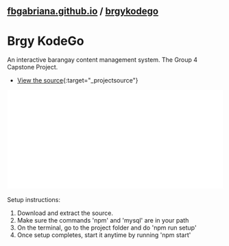 ## [fbgabriana.github.io](/ "Bamm's KodeGo Repository") / [brgykodego](/brgykodego/)

# Brgy KodeGo

An interactive barangay content management system. The Group 4 Capstone Project.

* [View the source](https://github.com/fbgabriana/brgykodego){:target="_projectsource"}

![screenshot](screenshot.svg)

Setup instructions:

1. Download and extract the source.
1. Make sure the commands 'npm' and 'mysql' are in your path
1. On the terminal, go to the project folder and do 'npm run setup'
1. Once setup completes, start it anytime by running 'npm start'

